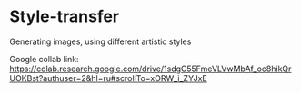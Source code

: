 # Style-transfer

Generating images, using different artistic styles

Google collab link: https://colab.research.google.com/drive/1sdgC55FmeVLVwMbAf_oc8hikQrUOKBst?authuser=2&hl=ru#scrollTo=xORW_i_ZYJxE
